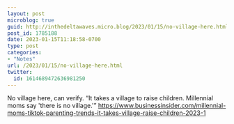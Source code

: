 ```yaml
---
layout: post
microblog: true
guid: http://inthedeltawaves.micro.blog/2023/01/15/no-village-here.html
post_id: 1785188
date: 2023-01-15T11:18:58-0700
type: post
categories:
- "Notes"
url: /2023/01/15/no-village-here.html
twitter:
  id: 1614689472636981250
---
```

<p>No village here, can verify. “It takes a village to raise children. Millennial moms say &#39;there is no village.&#39;” <a href="https://www.businessinsider.com/millennial-moms-tiktok-parenting-trends-it-takes-village-raise-children-2023-1" target="_blank" rel="nofollow noopener noreferrer"><span class="invisible">https://www.</span><span class="ellipsis">businessinsider.com/millennial</span><span class="invisible">-moms-tiktok-parenting-trends-it-takes-village-raise-children-2023-1</span></a></p>
